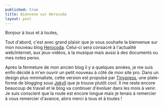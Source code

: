 ```yaml
---
published: true
title: Bienvene sur Herocoda
layout: post
---
```

Bonjour à tous et à toutes,

Tout d'abord, c'est avec grand plaisir que je vous souhaite la bienvenue sur mon nouveau blog [Herocoda](Herocoda). Celui-ci sera consacré à l'actualité web/internet, aux jeux-vidéos, à la musique mais aussi à des documents ou mes notes perso.

Après la fermeture de mon ancien blog il y a quelques années, je me suis enfin décidé à m'en ouvrir un petit nouveau à côté de mon site pro. Dans un design plus minimaliste, cette version est propulsé par [Tinypress](https://tinypress.com), une plate-forme de blogging sous [Jekyll](http://jekyll.com) que je trouve plutôt cool. Il me reste encore beaucoup de travail et le blog va continuer d'évoluer dans les mois à venir. Je suis conscient que la route est encore longue mais je tenais à remercier à vous remercier d'avance, alors merci à tous et à toutes !